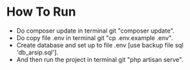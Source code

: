 # How To Run
* Do composer update in terminal git "composer update".
* Do copy file .env in terminal git "cp .env.example .env".
* Create database and set up to file .env [use backup file sql 'db_arsip.sql'].
* And then run the project in terminal git "php artisan serve".
